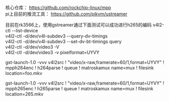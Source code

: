 核心仓库：
https://github.com/rockchip-linux/mpp  
pi上目前的推流工具：
https://github.com/pikvm/ustreamer  

目前在rk3566上，使用gstreamer通过下面测试可以成功进行h265的编码
v4l2-ctl --list-device  
v4l2-ctl -d/dev/v4l-subdev3 --query-dv-timings  
v4l2-ctl -d/dev/v4l-subdev3 --set-dv-bt-timings query  
v4l2-ctl -d/dev/video3 -V  
v4l2-ctl -d/dev/video3 -v pixelformat=UYVY  

gst-launch-1.0 -vvv v4l2src ! "video/x-raw,framerate=60/1,format=UYVY" ! mpph264enc ! h264parse ! queue ! matroskamux name=mux ! filesink location=foo.mkv  

gst-launch-1.0 -vvv v4l2src ! "video/x-raw,framerate=60/1,format=UYVY" ! mpph265enc ! h265parse ! queue ! matroskamux name=mux ! filesink location=265.mkv  
